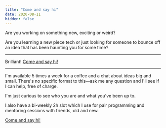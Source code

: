 ```yaml
---
title: "Come and say hi"
date: 2020-08-11
hidden: false
---
```


Are you working on something new, exciting or weird?

Are you learning a new piece tech or just looking for someone to bounce off an idea that has been haunting you for some time?

---

Brilliant! [Come and say hi!](mailto:hello@sonnet.io)

---

I'm available 5 times a week for a coffee and a chat about ideas big and small. There's no specific format to this—ask me any question and I'll see if I can help, free of charge.

I'm just curious to see who you are and what you've been up to.

I also have a bi-weekly 2h slot which I use for pair programming and mentoring sessions with friends, old and new.



[Come and say hi!](mailto:hello@sonnet.io)
